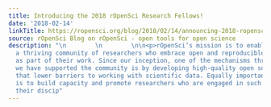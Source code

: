 ```yaml
---
title: Introducing the 2018 rOpenSci Research Fellows!
date: '2018-02-14'
linkTitle: https://ropensci.org/blog/2018/02/14/announcing-2018-ropensci-fellows/
source: rOpenSci Blog on rOpenSci - open tools for open science
description: "\n        \n        \n\n<p>rOpenSci’s mission is to enable and support
  a thriving community of researchers who embrace open and reproducible research practices
  as part of their work. Since our inception, one of the mechanisms through which
  we have supported the community is by developing high-quality open source tools
  that lower barriers to working with scientific data. Equally important to our mission
  is to build capacity and promote researchers who are engaged in such practices within
  their discip"
---
```


